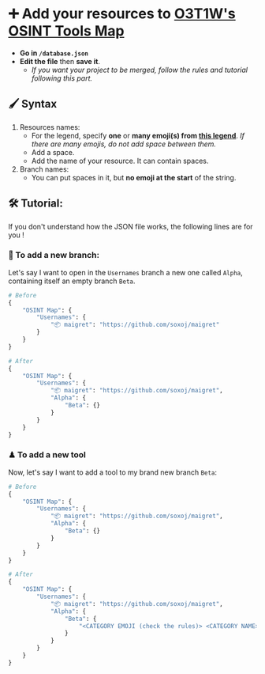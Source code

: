 
# ➕ Add your resources to [O3T1W's OSINT Tools Map](https://o3t1w.github.io/tree/)

- **Go in `/database.json`**
- **Edit the file** then **save it**.
  - _If you want your project to be merged, follow the rules and tutorial following this part._

## 🖌 Syntax
1. Resources names:
    - For the legend, specify **one** or **many emoji(s) from [this legend](https://github.com/o3t1w/o3t1w.github.io/tree/main/tree#-legend)**. _If there are many emojis, do not add space between them._
    - Add a space.
    - Add the name of your resource. It can contain spaces.
2. Branch names:
    - You can put spaces in it, but **no emoji at the start** of the string.
## 🛠 Tutorial:
If you don't understand how the JSON file works, the following lines are for you !
### 📂 To add a new branch:
Let's say I want to open in the `Usernames` branch a new one called `Alpha`, containing itself an empty branch `Beta`.
```python
# Before
{
    "OSINT Map": {
        "Usernames": {
            "📦 maigret": "https://github.com/soxoj/maigret"
        }
    }
}

# After
{
    "OSINT Map": {
        "Usernames": {
            "📦 maigret": "https://github.com/soxoj/maigret",
            "Alpha": {
                "Beta": {}
            }
        }
    }
}
```
### ♟ To add a new tool
Now, let's say I want to add a tool to my brand new branch `Beta`:
```python
# Before
{
    "OSINT Map": {
        "Usernames": {
            "📦 maigret": "https://github.com/soxoj/maigret",
            "Alpha": {
                "Beta": {}
            }
        }
    }
}

# After
{
    "OSINT Map": {
        "Usernames": {
            "📦 maigret": "https://github.com/soxoj/maigret",
            "Alpha": {
                "Beta": {
                    "<CATEGORY EMOJI (check the rules)> <CATEGORY NAME>": "url://to.my.awesome/tool"
                }
            }
        }
    }
}
```
